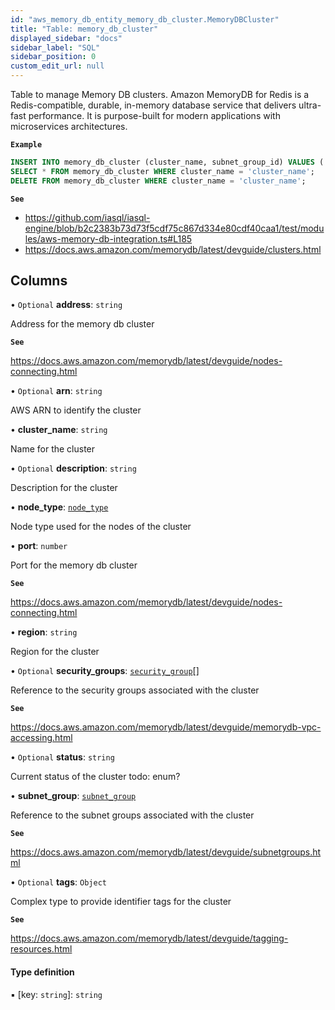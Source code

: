```yaml
---
id: "aws_memory_db_entity_memory_db_cluster.MemoryDBCluster"
title: "Table: memory_db_cluster"
displayed_sidebar: "docs"
sidebar_label: "SQL"
sidebar_position: 0
custom_edit_url: null
---
```


Table to manage Memory DB clusters. Amazon MemoryDB for Redis is a Redis-compatible, durable, in-memory
database service that delivers ultra-fast performance. It is purpose-built for modern applications with microservices architectures.

**`Example`**

```sql TheButton[Manage a MemoryDB cluster]="Manage a MemoryDB cluster"
INSERT INTO memory_db_cluster (cluster_name, subnet_group_id) VALUES ('cluster_name', (select id from subnet_group where subnet_group_name = 'subnet_name'));
SELECT * FROM memory_db_cluster WHERE cluster_name = 'cluster_name';
DELETE FROM memory_db_cluster WHERE cluster_name = 'cluster_name';
```

**`See`**

 - https://github.com/iasql/iasql-engine/blob/b2c2383b73d73f5cdf75c867d334e80cdf40caa1/test/modules/aws-memory-db-integration.ts#L185
 - https://docs.aws.amazon.com/memorydb/latest/devguide/clusters.html

## Columns

• `Optional` **address**: `string`

Address for the memory db cluster

**`See`**

https://docs.aws.amazon.com/memorydb/latest/devguide/nodes-connecting.html

• `Optional` **arn**: `string`

AWS ARN to identify the cluster

• **cluster\_name**: `string`

Name for the cluster

• `Optional` **description**: `string`

Description for the cluster

• **node\_type**: [`node_type`](../enums/aws_memory_db_entity_memory_db_cluster.NodeTypeEnum.md)

Node type used for the nodes of the cluster

• **port**: `number`

Port for the memory db cluster

**`See`**

https://docs.aws.amazon.com/memorydb/latest/devguide/nodes-connecting.html

• **region**: `string`

Region for the cluster

• `Optional` **security\_groups**: [`security_group`](aws_security_group_entity.SecurityGroup.md)[]

Reference to the security groups associated with the cluster

**`See`**

https://docs.aws.amazon.com/memorydb/latest/devguide/memorydb-vpc-accessing.html

• `Optional` **status**: `string`

Current status of the cluster
todo: enum?

• **subnet\_group**: [`subnet_group`](aws_memory_db_entity_subnet_group.SubnetGroup.md)

Reference to the subnet groups associated with the cluster

**`See`**

https://docs.aws.amazon.com/memorydb/latest/devguide/subnetgroups.html

• `Optional` **tags**: `Object`

Complex type to provide identifier tags for the cluster

**`See`**

https://docs.aws.amazon.com/memorydb/latest/devguide/tagging-resources.html

#### Type definition

▪ [key: `string`]: `string`
